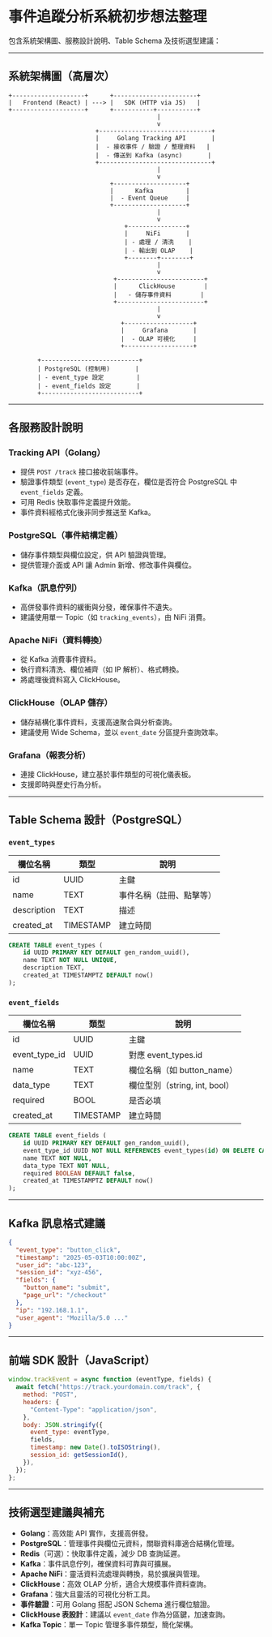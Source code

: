 # 事件追蹤分析系統初步想法整理

包含系統架構圖、服務設計說明、Table Schema 及技術選型建議：

---

## 系統架構圖（高層次）

```
+--------------------+      +-----------------------+
|   Frontend (React) | ---> |   SDK (HTTP via JS)   |
+--------------------+      +-----------+-----------+
                                         |
                                         v
                        +-------------------------------+
                        |     Golang Tracking API       |
                        |  - 接收事件 / 驗證 / 整理資料   |
                        |  - 傳送到 Kafka (async)       |
                        +-------------------------------+
                                         |
                                         v
                            +--------------------+
                            |      Kafka         |
                            |  - Event Queue     |
                            +--------------------+
                                         |
                                         v
                                +----------------+
                                |     NiFi       |
                                | - 處理 / 清洗    |
                                | - 輸出到 OLAP    |
                                +--------+--------+
                                         |
                                         v
                             +------------------------+
                             |      ClickHouse        |
                             |   - 儲存事件資料        |
                             +------------------------+
                                         |
                                         v
                               +-------------------+
                               |     Grafana       |
                               |  - OLAP 可視化     |
                               +-------------------+

        +---------------------------+
        | PostgreSQL (控制用)       |
        | - event_type 設定         |
        | - event_fields 設定       |
        +---------------------------+
```

---

## 各服務設計說明

### Tracking API（Golang）

- 提供 `POST /track` 接口接收前端事件。
- 驗證事件類型 (`event_type`) 是否存在，欄位是否符合 PostgreSQL 中 `event_fields` 定義。
- 可用 Redis 快取事件定義提升效能。
- 事件資料經格式化後非同步推送至 Kafka。

### PostgreSQL（事件結構定義）

- 儲存事件類型與欄位設定，供 API 驗證與管理。
- 提供管理介面或 API 讓 Admin 新增、修改事件與欄位。

### Kafka（訊息佇列）

- 高併發事件資料的緩衝與分發，確保事件不遺失。
- 建議使用單一 Topic（如 `tracking_events`），由 NiFi 消費。

### Apache NiFi（資料轉換）

- 從 Kafka 消費事件資料。
- 執行資料清洗、欄位補齊（如 IP 解析）、格式轉換。
- 將處理後資料寫入 ClickHouse。

### ClickHouse（OLAP 儲存）

- 儲存結構化事件資料，支援高速聚合與分析查詢。
- 建議使用 Wide Schema，並以 `event_date` 分區提升查詢效率。

### Grafana（報表分析）

- 連接 ClickHouse，建立基於事件類型的可視化儀表板。
- 支援即時與歷史行為分析。

---

## Table Schema 設計（PostgreSQL）

### `event_types`

| 欄位名稱    | 類型      | 說明                     |
| ----------- | --------- | ------------------------ |
| id          | UUID      | 主鍵                     |
| name        | TEXT      | 事件名稱（註冊、點擊等） |
| description | TEXT      | 描述                     |
| created_at  | TIMESTAMP | 建立時間                 |

```sql
CREATE TABLE event_types (
    id UUID PRIMARY KEY DEFAULT gen_random_uuid(),
    name TEXT NOT NULL UNIQUE,
    description TEXT,
    created_at TIMESTAMPTZ DEFAULT now()
);
```

### `event_fields`

| 欄位名稱      | 類型      | 說明                          |
| ------------- | --------- | ----------------------------- |
| id            | UUID      | 主鍵                          |
| event_type_id | UUID      | 對應 event_types.id           |
| name          | TEXT      | 欄位名稱（如 button_name）    |
| data_type     | TEXT      | 欄位型別（string, int, bool） |
| required      | BOOL      | 是否必填                      |
| created_at    | TIMESTAMP | 建立時間                      |

```sql
CREATE TABLE event_fields (
    id UUID PRIMARY KEY DEFAULT gen_random_uuid(),
    event_type_id UUID NOT NULL REFERENCES event_types(id) ON DELETE CASCADE,
    name TEXT NOT NULL,
    data_type TEXT NOT NULL,
    required BOOLEAN DEFAULT false,
    created_at TIMESTAMPTZ DEFAULT now()
);
```

---

## Kafka 訊息格式建議

```json
{
  "event_type": "button_click",
  "timestamp": "2025-05-03T10:00:00Z",
  "user_id": "abc-123",
  "session_id": "xyz-456",
  "fields": {
    "button_name": "submit",
    "page_url": "/checkout"
  },
  "ip": "192.168.1.1",
  "user_agent": "Mozilla/5.0 ..."
}
```

---

## 前端 SDK 設計（JavaScript）

```js
window.trackEvent = async function (eventType, fields) {
  await fetch("https://track.yourdomain.com/track", {
    method: "POST",
    headers: {
      "Content-Type": "application/json",
    },
    body: JSON.stringify({
      event_type: eventType,
      fields,
      timestamp: new Date().toISOString(),
      session_id: getSessionId(),
    }),
  });
};
```

---

## 技術選型建議與補充

- **Golang**：高效能 API 實作，支援高併發。
- **PostgreSQL**：管理事件與欄位元資料，關聯資料庫適合結構化管理。
- **Redis**（可選）：快取事件定義，減少 DB 查詢延遲。
- **Kafka**：事件訊息佇列，確保資料可靠與可擴展。
- **Apache NiFi**：靈活資料流處理與轉換，易於擴展與管理。
- **ClickHouse**：高效 OLAP 分析，適合大規模事件資料查詢。
- **Grafana**：強大且靈活的可視化分析工具。
- **事件驗證**：可用 Golang 搭配 JSON Schema 進行欄位驗證。
- **ClickHouse 表設計**：建議以 `event_date` 作為分區鍵，加速查詢。
- **Kafka Topic**：單一 Topic 管理多事件類型，簡化架構。
